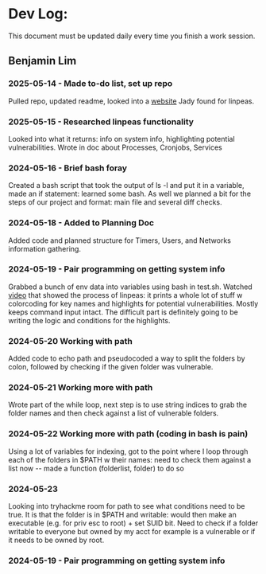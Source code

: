 # Dev Log:

This document must be updated daily every time you finish a work session.

## Benjamin Lim

### 2025-05-14 - Made to-do list, set up repo
Pulled repo, updated readme, looked into a [website](https://book.hacktricks.wiki/en/linux-hardening/privilege-escalation/index.html#useful-software) Jady found for linpeas.

### 2025-05-15 - Researched linpeas functionality
Looked into what it returns: info on system info, highlighting potential vulnerabilities.
Wrote in doc about Processes, Cronjobs, Services

### 2024-05-16 - Brief bash foray
Created a bash script that took the output of ls -l and put it in a variable, made an if statement: learned some bash. As well we planned a bit for the steps of our project and format: main file and several diff checks.

### 2024-05-18 - Added to Planning Doc
Added code and planned structure for Timers, Users, and Networks information gathering.

### 2024-05-19 - Pair programming on getting system info
Grabbed a bunch of env data into variables using bash in test.sh.
Watched [video](https://asciinema.org/a/309566) that showed the process of linpeas: it prints a whole lot of stuff w colorcoding for key names and highlights for potential vulnerabilities. Mostly keeps command input intact. The difficult part is definitely going to be writing the logic and conditions for the highlights.

### 2024-05-20 Working with path
Added code to echo path and pseudocoded a way to split the folders by colon, followed by checking if the given folder was vulnerable.

### 2024-05-21 Working more with path
Wrote part of the while loop, next step is to use string indices to grab the folder names and then check against a list of vulnerable folders.

### 2024-05-22 Working more with path (coding in bash is pain)
Using a lot of variables for indexing, got to the point where I loop through each of the folders in $PATH w their names: need to check them against a list now -- made a function (folderlist, folder) to do so

### 2024-05-23
Looking into tryhackme room for path to see what conditions need to be true. It is that the folder is in $PATH and writable: would then make an executable (e.g. for priv esc to root) + set SUID bit. Need to check if a folder writable to everyone but owned by my acct for example is a vulnerable or if it needs to be owned by root.

### 2024-05-19 - Pair programming on getting system info
